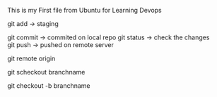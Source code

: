 This is my First file from Ubuntu for Learning Devops

git add -> staging 

git commit -> commited on local repo
git status -> check the changes  
git push -> pushed on remote server


git remote origin 


git scheckout branchname 

git checkout -b branchname 


